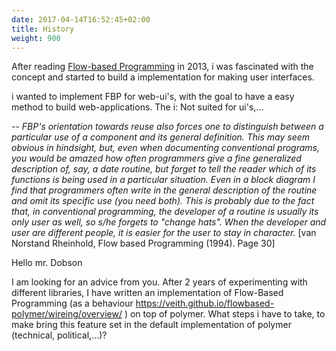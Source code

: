 ```yaml
---
date: 2017-04-14T16:52:45+02:00
title: History
weight: 900
---
```


After reading [Flow-based Programming](http://www.jpaulmorrison.com/fbp/) in 2013, i was fascinated with the concept and
 started to build a implementation for making user interfaces. 

i wanted to implement FBP for web-ui's, with the goal to have a easy method to build web-applications. 
The 
i: Not suited for ui's,...


-- <cite>FBP's orientation towards reuse also forces one to distinguish between a particular use of a component and its general definition. This may seem obvious in hindsight, but, even when documenting conventional programs, you would be amazed how often programmers give a fine generalized description of, say, a date routine, but forget to tell the reader which of its functions is being used in a particular situation. Even in a block diagram I find that programmers often write in the general description of the routine and omit its specific use (you need both). This is probably due to the fact that, in conventional programming, the developer of a routine is usually its only user as well, so s/he forgets to "change hats". When the developer and user are different people, it is easier for the user to stay in character.</cite> [van Norstand Rheinhold, Flow based Programming (1994). Page 30]

Hello mr. Dobson

I am looking for an advice from you. 
After 2 years of experimenting with different libraries, I have written an implementation of Flow-Based Programming (as a behaviour https://veith.github.io/flowbased-polymer/wireing/overview/ ) on top of polymer. 
What steps i have to take, to make bring this feature set in the default implementation of polymer (technical, political,...)? 
